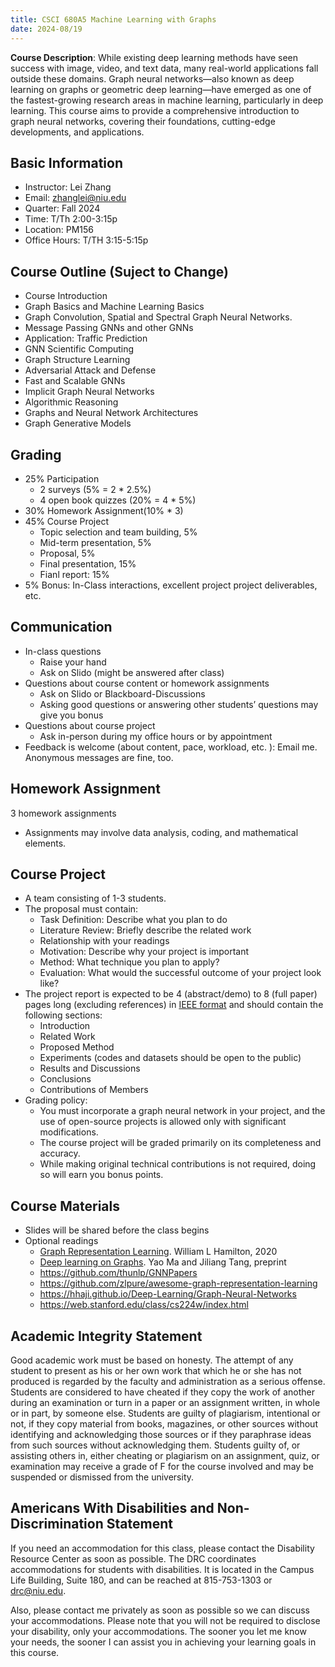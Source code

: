 ```yaml
---
title: CSCI 680A5 Machine Learning with Graphs
date: 2024-08/19
---
```


**Course Description**: While existing deep learning methods have seen success with image, video, and text data, many real-world applications fall outside these domains. Graph neural networks—also known as deep learning on graphs or geometric deep learning—have emerged as one of the fastest-growing research areas in machine learning, particularly in deep learning. This course aims to provide a comprehensive introduction to graph neural networks, covering their foundations, cutting-edge developments, and applications.


## Basic Information 
- Instructor: Lei Zhang
- Email: zhanglei@niu.edu
- Quarter: Fall 2024
- Time: T/Th 2:00-3:15p 
- Location: PM156
- Office Hours: T/TH 3:15-5:15p 

## Course Outline (Suject to Change)
- Course Introduction
- Graph Basics and Machine Learning Basics
- Graph Convolution, Spatial and Spectral Graph Neural Networks. 
- Message Passing GNNs and other GNNs
- Application: Traffic Prediction
- GNN Scientific Computing
- Graph Structure Learning
- Adversarial Attack and Defense
- Fast and Scalable GNNs
- Implicit Graph Neural Networks
- Algorithmic Reasoning
- Graphs and Neural Network Architectures
- Graph Generative Models

## Grading
- 25% Participation
    - 2 surveys (5% = 2 * 2.5%)
    - 4 open book quizzes (20% = 4 * 5%)
- 30% Homework Assignment(10% * 3)
- 45% Course Project
    - Topic selection and team building, 5%
    - Mid-term presentation, 5%
    - Proposal, 5%
    - Final presentation, 15%
    - Fianl report: 15%
- 5% Bonus: In-Class interactions, excellent project project deliverables, etc. 


## Communication

- In-class questions
    - Raise your hand 
    - Ask on Slido (might be answered after class)
- Questions about course content or homework assignments
    - Ask on Slido or Blackboard-Discussions
    - Asking good questions or answering other students’ questions may give you bonus
- Questions about course project
    - Ask in-person during my office hours or by appointment
- Feedback is welcome (about content, pace, workload, etc. ): Email me. Anonymous messages are fine, too. 

## Homework Assignment

3 homework assignments 
- Assignments may involve data analysis, coding, and mathematical elements.

## Course Project
- A team consisting of 1-3 students. 
- The proposal must contain:
    - Task Definition: Describe what you plan to do
    - Literature Review: Briefly describe the related work
    - Relationship with your readings
    - Motivation: Describe why your project is important
    - Method: What technique you plan to apply?
    - Evaluation: What would the successful outcome of your project look like?
- The project report is expected to be 4 (abstract/demo) to 8 (full paper) pages long (excluding references) in [IEEE format](https://www.overleaf.com/latex/templates/ieee-conference-template/grfzhhncsfqn) and should contain the following sections:
    - Introduction
    - Related Work
    - Proposed Method
    - Experiments (codes and datasets should be open to the public) 
    - Results and Discussions
    - Conclusions
    - Contributions of Members
- Grading policy: 
    - You must incorporate a graph neural network in your project, and the use of open-source projects is allowed only with significant modifications.
    - The course project will be graded primarily on its completeness and accuracy.
    - While making original technical contributions is not required, doing so will earn you bonus points.




## Course Materials
- Slides will be shared before the class begins
- Optional readings
    - [Graph Representation Learning](https://www.cs.mcgill.ca/~wlh/grl_book/). William L Hamilton, 2020
    - [Deep learning on Graphs](https://yaoma24.github.io/dlg_book/). Yao Ma and Jiliang Tang, preprint
    - https://github.com/thunlp/GNNPapers
    - https://github.com/zlpure/awesome-graph-representation-learning
    - https://hhaji.github.io/Deep-Learning/Graph-Neural-Networks
    - https://web.stanford.edu/class/cs224w/index.html
    

    

## Academic Integrity Statement

Good academic work must be based on honesty. The attempt of any student to present as his or her own work that which he or she has not produced is regarded by the faculty and administration as a serious offense. Students are considered to have cheated if they copy the work of another during an examination or turn in a paper or an assignment written, in whole or in part, by someone else. Students are guilty of plagiarism, intentional or not, if they copy material from books, magazines, or other sources without identifying and acknowledging those sources or if they paraphrase ideas from such sources without acknowledging them. Students guilty of, or assisting others in, either cheating or plagiarism on an assignment, quiz, or examination may receive a grade of F for the course involved and may be suspended or dismissed from the university.

## Americans With Disabilities and Non-Discrimination Statement

If you need an accommodation for this class, please contact the Disability Resource Center as soon as possible. The DRC coordinates accommodations for students with disabilities. It is located in the Campus Life Building, Suite 180, and can be reached at 815-753-1303 or drc@niu.edu.

Also, please contact me privately as soon as possible so we can discuss your accommodations. Please note that you will not be required to disclose your disability, only your accommodations. The sooner you let me know your needs, the sooner I can assist you in achieving your learning goals in this course.


